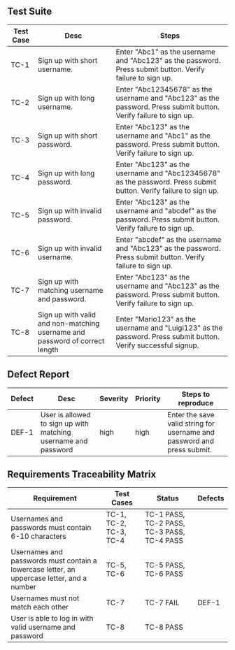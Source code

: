 ## Test Suite
|Test Case| Desc | Steps |
|---------|------|-------|
|TC-1| Sign up with short username. | Enter "Abc1" as the username and "Abc123" as the password. Press submit button. Verify failure to sign up. |
|TC-2| Sign up with long username. | Enter "Abc12345678" as the username and "Abc123" as the password. Press submit button. Verify failure to sign up. |
|TC-3| Sign up with short password. | Enter "Abc123" as the username and "Abc1" as the password. Press submit button. Verify failure to sign up. |
|TC-4| Sign up with long password. | Enter "Abc123" as the username and "Abc12345678" as the password. Press submit button. Verify failure to sign up. |
|TC-5| Sign up with invalid password. | Enter "Abc123" as the username and "abcdef" as the password. Press submit button. Verify failure to sign up. |
|TC-6| Sign up with invalid username. | Enter "abcdef" as the username and "Abc123" as the password. Press submit button. Verify failure to sign up. |
|TC-7| Sign up with matching username and password. | Enter "Abc123" as the username and "Abc123" as the password. Press submit button. Verify failure to sign up. |
|TC-8| Sign up with valid and non-matching username and password of correct length | Enter "Mario123" as the username and "Luigi123" as the password. Press submit button. Verify successful signup. |



## Defect Report
|Defect | Desc | Severity | Priority | Steps to reproduce |
|-------|------|----------|----------|--------------------|
|DEF-1 | User is allowed to sign up with matching username and password | high | high | Enter the save valid string for username and password and press submit. |


## Requirements Traceability Matrix
|Requirement| Test Cases | Status | Defects |
|-----------|------------|--------|---------|
|Usernames and passwords must contain 6-10 characters | TC-1, TC-2, TC-3, TC-4 | TC-1 PASS, TC-2 PASS, TC-3 PASS, TC-4 PASS | |
|Usernames and passwords must contain a lowercase letter, an uppercase letter, and a number | TC-5, TC-6 | TC-5 PASS, TC-6 PASS | |
|Usernames must not match each other | TC-7 | TC-7 FAIL | DEF-1 |
|User is able to log in with valid username and password | TC-8 | TC-8 PASS | |